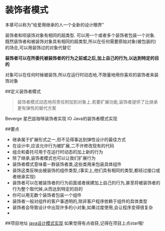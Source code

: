 <!--
author: Jimersy Lee
head: 
date: 2015-04-15
title: 设计模式之装饰者模式
tags: JAVA,PATTERN
images: 
category: java
status: publish
summary: 本章可以称为"给爱用继承的人一个全新的设计眼界"
-->

# 装饰者模式

本章可以称为"给爱用继承的人一个全新的设计眼界"

装饰者和呗装饰对象有相同的超类型.
可以用一个或者多个装饰者包装一个对象.
既然装饰者和被装饰对象具有相同的超类型,所以在任何需要原始对象(被包装的)的场合,可以用装饰过的对象代替它

**装饰者可以在所委托被装饰者的行为之前或之后,加上自己的行为,以达到特定的目的**

对象可以在任何时候被装饰,所以在运行时动态地,不限量地用你喜欢的装饰者来装饰对象

##定义装饰者模式
>装饰者模式动态地将责任附加到对象上.若要扩展功能,装饰者提供了比继承更有弹性的替代方案



Beverge 星巴兹咖啡装饰者实现
IO  Java的装饰者模式实现


##要点
- 继承属于扩展形式之一,但不见得事达到弹性设计的最佳方式
- 在设计中,应该允许行为被扩展,二不许修改现有的代码
- 组合和委托可用于在运行时动态的加上新的行为
- 除了继承,装饰者模式也可以让我们扩展行为
- 装饰者模式意味着一群装饰者类,这些类用来包装具体组件
- 装饰这类反映出被装饰的组件类型,(事实上,他们具有相同的类型,都经过接口或者继承实现)
- 装饰者可以在被装饰者的行为前面或者侯建加上自己的行为,甚至将被装饰者的行为整个取代掉,从而达到特定的目的
- 你可以用无数个装饰者包装一个组件
- 装饰者一般对组件的客户事透明的,除非客户程序依赖于组件的具体类型
- 装饰者会导致设计中出现许多的小对象,如果过度使用,会让程序变得很复杂
- 





##项目地址
[java设计模式实现](https://github.com/jimersylee/DesignPattern)
如果觉得有点收获,记得在项目上点star哦!